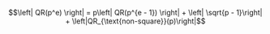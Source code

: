 $$\left| QR(p^e) \right| = p\left| QR(p^{e - 1}) \right| + \left| \sqrt{p - 1}\right| + \left|QR_{\text{non-square}}(p)\right|$$
